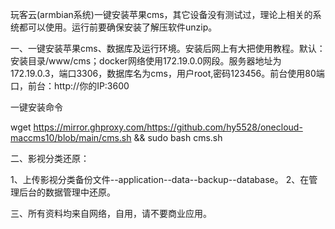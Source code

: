 玩客云(armbian系统)一键安装苹果cms，其它设备没有测试过，理论上相关的系统都可以使用。运行前要确保安装了解压软件unzip。

一、一键安装苹果cms、数据库及运行环境。安装后网上有大把使用教程。默认：安装目录/www/cms；docker网络使用172.19.0.0网段。服务器地址为172.19.0.3，端口3306，数据库名为cms，用户root,密码123456。前台使用80端口，前台：http://你的IP:3600

一键安装命令

wget https://mirror.ghproxy.com/https://github.com/hy5528/onecloud-maccms10/blob/main/cms.sh && sudo bash cms.sh

二、影视分类还原：

1、上传影视分类备份文件--application--data--backup--database。
2、在管理后台的数据管理中还原。

三、所有资料均来自网络，自用，请不要商业应用。

